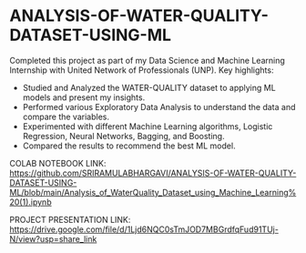# ANALYSIS-OF-WATER-QUALITY-DATASET-USING-ML
Completed this project as part of my Data Science and Machine Learning Internship with United Network of Professionals (UNP). Key highlights:
- Studied and Analyzed the WATER-QUALITY dataset to applying ML models and present my insights. 
- Performed various Exploratory Data Analysis to understand the data and compare the variables.
- Experimented with different Machine Learning algorithms, Logistic Regression, Neural Networks, Bagging, and Boosting.
- Compared the results to recommend the best ML model. 

COLAB NOTEBOOK LINK: https://github.com/SRIRAMULABHARGAVI/ANALYSIS-OF-WATER-QUALITY-DATASET-USING-ML/blob/main/Analysis_of_WaterQuality_Dataset_using_Machine_Learning%20(1).ipynb

PROJECT PRESENTATION LINK: https://drive.google.com/file/d/1Ljd6NQC0sTmJOD7MBGrdfqFud91TUj-N/view?usp=share_link
